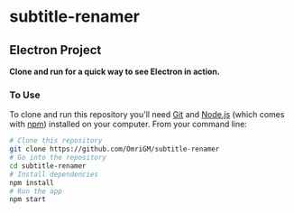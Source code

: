 # subtitle-renamer
## Electron Project
**Clone and run for a quick way to see Electron in action.**

### To Use

To clone and run this repository you'll need [Git](https://git-scm.com) and [Node.js](https://nodejs.org/en/download/) (which comes with [npm](http://npmjs.com)) installed on your computer. From your command line:

```bash
# Clone this repository
git clone https://github.com/OmriGM/subtitle-renamer
# Go into the repository
cd subtitle-renamer
# Install dependencies
npm install
# Run the app
npm start
